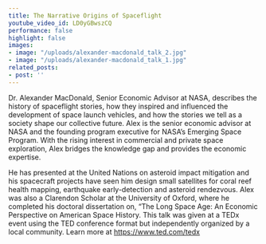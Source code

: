 ```yaml
---
title: The Narrative Origins of Spaceflight
youtube_video_id: LD0yGBwszCQ
performance: false
highlight: false
images:
- image: "/uploads/alexander-macdonald_talk_2.jpg"
- image: "/uploads/alexander-macdonald_talk_1.jpg"
related_posts:
- post: ''
---
```


Dr. Alexander MacDonald, Senior Economic Advisor at NASA, describes the history of spaceflight stories, how they inspired and influenced the development of space launch vehicles, and how the stories we tell as a society shape our collective future. 
 Alex is the senior economic advisor at NASA and the founding program executive for NASA’s Emerging Space Program. With the rising interest in commercial and private space exploration, Alex bridges the knowledge gap and provides the economic expertise.

He has presented at the United Nations on asteroid impact mitigation and his spacecraft projects have seen him design small satellites for coral reef health mapping, earthquake early-detection and asteroid rendezvous. Alex was also a Clarendon Scholar at the University of Oxford, where he completed his doctoral dissertation on, “The Long Space Age: An Economic Perspective on American Space History. This talk was given at a TEDx event using the TED conference format but independently organized by a local community. Learn more at https://www.ted.com/tedx
